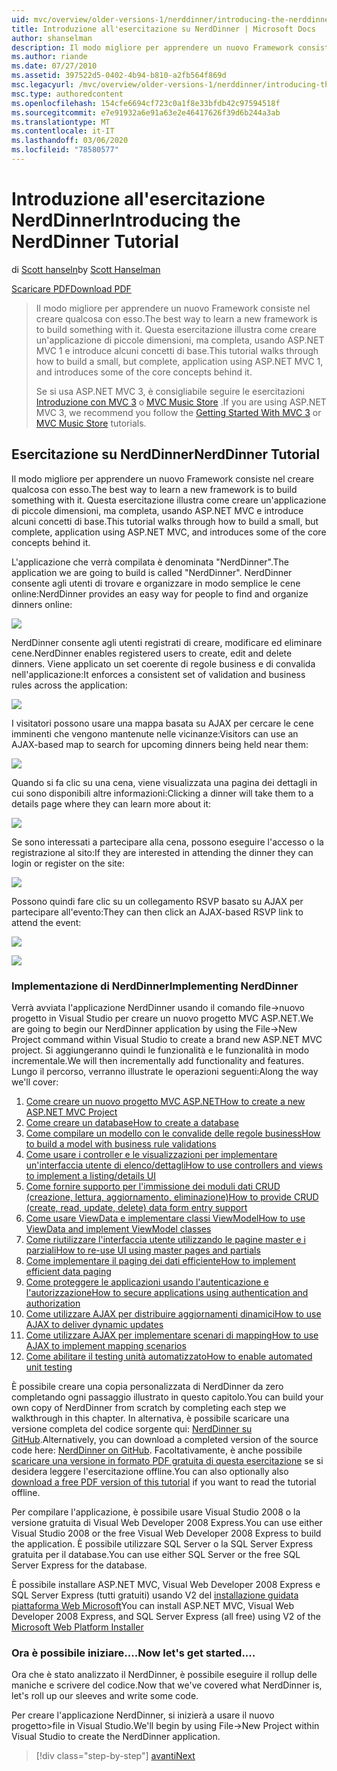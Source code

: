 ```yaml
---
uid: mvc/overview/older-versions-1/nerddinner/introducing-the-nerddinner-tutorial
title: Introduzione all'esercitazione su NerdDinner | Microsoft Docs
author: shanselman
description: Il modo migliore per apprendere un nuovo Framework consiste nel creare qualcosa con esso. Questa esercitazione illustra come creare un'applicazione ridotta, ma completa, usando ASP.NE...
ms.author: riande
ms.date: 07/27/2010
ms.assetid: 397522d5-0402-4b94-b810-a2fb564f869d
msc.legacyurl: /mvc/overview/older-versions-1/nerddinner/introducing-the-nerddinner-tutorial
msc.type: authoredcontent
ms.openlocfilehash: 154cfe6694cf723c0a1f8e33bfdb42c97594518f
ms.sourcegitcommit: e7e91932a6e91a63e2e46417626f39d6b244a3ab
ms.translationtype: MT
ms.contentlocale: it-IT
ms.lasthandoff: 03/06/2020
ms.locfileid: "78580577"
---
```

# <a name="introducing-the-nerddinner-tutorial"></a><span data-ttu-id="ba879-104">Introduzione all'esercitazione NerdDinner</span><span class="sxs-lookup"><span data-stu-id="ba879-104">Introducing the NerdDinner Tutorial</span></span>

<span data-ttu-id="ba879-105">di [Scott hanseln](https://github.com/shanselman)</span><span class="sxs-lookup"><span data-stu-id="ba879-105">by [Scott Hanselman](https://github.com/shanselman)</span></span>

[<span data-ttu-id="ba879-106">Scaricare PDF</span><span class="sxs-lookup"><span data-stu-id="ba879-106">Download PDF</span></span>](http://aspnetmvcbook.s3.amazonaws.com/aspnetmvc-nerdinner_v1.pdf)

> <span data-ttu-id="ba879-107">Il modo migliore per apprendere un nuovo Framework consiste nel creare qualcosa con esso.</span><span class="sxs-lookup"><span data-stu-id="ba879-107">The best way to learn a new framework is to build something with it.</span></span> <span data-ttu-id="ba879-108">Questa esercitazione illustra come creare un'applicazione di piccole dimensioni, ma completa, usando ASP.NET MVC 1 e introduce alcuni concetti di base.</span><span class="sxs-lookup"><span data-stu-id="ba879-108">This tutorial walks through how to build a small, but complete, application using ASP.NET MVC 1, and introduces some of the core concepts behind it.</span></span>
> 
> <span data-ttu-id="ba879-109">Se si usa ASP.NET MVC 3, è consigliabile seguire le esercitazioni [Introduzione con MVC 3](../../older-versions/getting-started-with-aspnet-mvc3/cs/intro-to-aspnet-mvc-3.md) o [MVC Music Store](../../older-versions/mvc-music-store/mvc-music-store-part-1.md) .</span><span class="sxs-lookup"><span data-stu-id="ba879-109">If you are using ASP.NET MVC 3, we recommend you follow the [Getting Started With MVC 3](../../older-versions/getting-started-with-aspnet-mvc3/cs/intro-to-aspnet-mvc-3.md) or [MVC Music Store](../../older-versions/mvc-music-store/mvc-music-store-part-1.md) tutorials.</span></span>

## <a name="nerddinner-tutorial"></a><span data-ttu-id="ba879-110">Esercitazione su NerdDinner</span><span class="sxs-lookup"><span data-stu-id="ba879-110">NerdDinner Tutorial</span></span>

<span data-ttu-id="ba879-111">Il modo migliore per apprendere un nuovo Framework consiste nel creare qualcosa con esso.</span><span class="sxs-lookup"><span data-stu-id="ba879-111">The best way to learn a new framework is to build something with it.</span></span> <span data-ttu-id="ba879-112">Questa esercitazione illustra come creare un'applicazione di piccole dimensioni, ma completa, usando ASP.NET MVC e introduce alcuni concetti di base.</span><span class="sxs-lookup"><span data-stu-id="ba879-112">This tutorial walks through how to build a small, but complete, application using ASP.NET MVC, and introduces some of the core concepts behind it.</span></span>

<span data-ttu-id="ba879-113">L'applicazione che verrà compilata è denominata "NerdDinner".</span><span class="sxs-lookup"><span data-stu-id="ba879-113">The application we are going to build is called "NerdDinner".</span></span> <span data-ttu-id="ba879-114">NerdDinner consente agli utenti di trovare e organizzare in modo semplice le cene online:</span><span class="sxs-lookup"><span data-stu-id="ba879-114">NerdDinner provides an easy way for people to find and organize dinners online:</span></span>

![](introducing-the-nerddinner-tutorial/_static/image1.png)

<span data-ttu-id="ba879-115">NerdDinner consente agli utenti registrati di creare, modificare ed eliminare cene.</span><span class="sxs-lookup"><span data-stu-id="ba879-115">NerdDinner enables registered users to create, edit and delete dinners.</span></span> <span data-ttu-id="ba879-116">Viene applicato un set coerente di regole business e di convalida nell'applicazione:</span><span class="sxs-lookup"><span data-stu-id="ba879-116">It enforces a consistent set of validation and business rules across the application:</span></span>

![](introducing-the-nerddinner-tutorial/_static/image2.png)

<span data-ttu-id="ba879-117">I visitatori possono usare una mappa basata su AJAX per cercare le cene imminenti che vengono mantenute nelle vicinanze:</span><span class="sxs-lookup"><span data-stu-id="ba879-117">Visitors can use an AJAX-based map to search for upcoming dinners being held near them:</span></span>

![](introducing-the-nerddinner-tutorial/_static/image3.png)

<span data-ttu-id="ba879-118">Quando si fa clic su una cena, viene visualizzata una pagina dei dettagli in cui sono disponibili altre informazioni:</span><span class="sxs-lookup"><span data-stu-id="ba879-118">Clicking a dinner will take them to a details page where they can learn more about it:</span></span>

![](introducing-the-nerddinner-tutorial/_static/image4.png)

<span data-ttu-id="ba879-119">Se sono interessati a partecipare alla cena, possono eseguire l'accesso o la registrazione al sito:</span><span class="sxs-lookup"><span data-stu-id="ba879-119">If they are interested in attending the dinner they can login or register on the site:</span></span>

![](introducing-the-nerddinner-tutorial/_static/image5.png)

<span data-ttu-id="ba879-120">Possono quindi fare clic su un collegamento RSVP basato su AJAX per partecipare all'evento:</span><span class="sxs-lookup"><span data-stu-id="ba879-120">They can then click an AJAX-based RSVP link to attend the event:</span></span>

![](introducing-the-nerddinner-tutorial/_static/image6.png)

![](introducing-the-nerddinner-tutorial/_static/image7.png)

### <a name="implementing-nerddinner"></a><span data-ttu-id="ba879-121">Implementazione di NerdDinner</span><span class="sxs-lookup"><span data-stu-id="ba879-121">Implementing NerdDinner</span></span>

<span data-ttu-id="ba879-122">Verrà avviata l'applicazione NerdDinner usando il comando file-&gt;nuovo progetto in Visual Studio per creare un nuovo progetto MVC ASP.NET.</span><span class="sxs-lookup"><span data-stu-id="ba879-122">We are going to begin our NerdDinner application by using the File-&gt;New Project command within Visual Studio to create a brand new ASP.NET MVC project.</span></span> <span data-ttu-id="ba879-123">Si aggiungeranno quindi le funzionalità e le funzionalità in modo incrementale.</span><span class="sxs-lookup"><span data-stu-id="ba879-123">We will then incrementally add functionality and features.</span></span> <span data-ttu-id="ba879-124">Lungo il percorso, verranno illustrate le operazioni seguenti:</span><span class="sxs-lookup"><span data-stu-id="ba879-124">Along the way we'll cover:</span></span>

1. [<span data-ttu-id="ba879-125">Come creare un nuovo progetto MVC ASP.NET</span><span class="sxs-lookup"><span data-stu-id="ba879-125">How to create a new ASP.NET MVC Project</span></span>](create-a-new-aspnet-mvc-project.md)
2. [<span data-ttu-id="ba879-126">Come creare un database</span><span class="sxs-lookup"><span data-stu-id="ba879-126">How to create a database</span></span>](create-a-database.md)
3. [<span data-ttu-id="ba879-127">Come compilare un modello con le convalide delle regole business</span><span class="sxs-lookup"><span data-stu-id="ba879-127">How to build a model with business rule validations</span></span>](build-a-model-with-business-rule-validations.md)
4. [<span data-ttu-id="ba879-128">Come usare i controller e le visualizzazioni per implementare un'interfaccia utente di elenco/dettagli</span><span class="sxs-lookup"><span data-stu-id="ba879-128">How to use controllers and views to implement a listing/details UI</span></span>](use-controllers-and-views-to-implement-a-listingdetails-ui.md)
5. [<span data-ttu-id="ba879-129">Come fornire supporto per l'immissione dei moduli dati CRUD (creazione, lettura, aggiornamento, eliminazione)</span><span class="sxs-lookup"><span data-stu-id="ba879-129">How to provide CRUD (create, read, update, delete) data form entry support</span></span>](provide-crud-create-read-update-delete-data-form-entry-support.md)
6. [<span data-ttu-id="ba879-130">Come usare ViewData e implementare classi ViewModel</span><span class="sxs-lookup"><span data-stu-id="ba879-130">How to use ViewData and implement ViewModel classes</span></span>](use-viewdata-and-implement-viewmodel-classes.md)
7. [<span data-ttu-id="ba879-131">Come riutilizzare l'interfaccia utente utilizzando le pagine master e i parziali</span><span class="sxs-lookup"><span data-stu-id="ba879-131">How to re-use UI using master pages and partials</span></span>](re-use-ui-using-master-pages-and-partials.md)
8. [<span data-ttu-id="ba879-132">Come implementare il paging dei dati efficiente</span><span class="sxs-lookup"><span data-stu-id="ba879-132">How to implement efficient data paging</span></span>](implement-efficient-data-paging.md)
9. [<span data-ttu-id="ba879-133">Come proteggere le applicazioni usando l'autenticazione e l'autorizzazione</span><span class="sxs-lookup"><span data-stu-id="ba879-133">How to secure applications using authentication and authorization</span></span>](secure-applications-using-authentication-and-authorization.md)
10. [<span data-ttu-id="ba879-134">Come utilizzare AJAX per distribuire aggiornamenti dinamici</span><span class="sxs-lookup"><span data-stu-id="ba879-134">How to use AJAX to deliver dynamic updates</span></span>](use-ajax-to-deliver-dynamic-updates.md)
11. [<span data-ttu-id="ba879-135">Come utilizzare AJAX per implementare scenari di mapping</span><span class="sxs-lookup"><span data-stu-id="ba879-135">How to use AJAX to implement mapping scenarios</span></span>](use-ajax-to-implement-mapping-scenarios.md)
12. [<span data-ttu-id="ba879-136">Come abilitare il testing unità automatizzato</span><span class="sxs-lookup"><span data-stu-id="ba879-136">How to enable automated unit testing</span></span>](enable-automated-unit-testing.md)

<span data-ttu-id="ba879-137">È possibile creare una copia personalizzata di NerdDinner da zero completando ogni passaggio illustrato in questo capitolo.</span><span class="sxs-lookup"><span data-stu-id="ba879-137">You can build your own copy of NerdDinner from scratch by completing each step we walkthrough in this chapter.</span></span> <span data-ttu-id="ba879-138">In alternativa, è possibile scaricare una versione completa del codice sorgente qui: [NerdDinner su GitHub](https://github.com/AspNetMVPSamples/NerdDinner).</span><span class="sxs-lookup"><span data-stu-id="ba879-138">Alternatively, you can download a completed version of the source code here: [NerdDinner on GitHub](https://github.com/AspNetMVPSamples/NerdDinner).</span></span> <span data-ttu-id="ba879-139">Facoltativamente, è anche possibile [scaricare una versione in formato PDF gratuita di questa esercitazione](http://aspnetmvcbook.s3.amazonaws.com/aspnetmvc-nerdinner_v1.pdf) se si desidera leggere l'esercitazione offline.</span><span class="sxs-lookup"><span data-stu-id="ba879-139">You can also optionally also [download a free PDF version of this tutorial](http://aspnetmvcbook.s3.amazonaws.com/aspnetmvc-nerdinner_v1.pdf) if you want to read the tutorial offline.</span></span>

<span data-ttu-id="ba879-140">Per compilare l'applicazione, è possibile usare Visual Studio 2008 o la versione gratuita di Visual Web Developer 2008 Express.</span><span class="sxs-lookup"><span data-stu-id="ba879-140">You can use either Visual Studio 2008 or the free Visual Web Developer 2008 Express to build the application.</span></span> <span data-ttu-id="ba879-141">È possibile utilizzare SQL Server o la SQL Server Express gratuita per il database.</span><span class="sxs-lookup"><span data-stu-id="ba879-141">You can use either SQL Server or the free SQL Server Express for the database.</span></span>

<span data-ttu-id="ba879-142">È possibile installare ASP.NET MVC, Visual Web Developer 2008 Express e SQL Server Express (tutti gratuiti) usando V2 del [installazione guidata piattaforma Web Microsoft](https://www.microsoft.com/web/downloads/platform.aspx)</span><span class="sxs-lookup"><span data-stu-id="ba879-142">You can install ASP.NET MVC, Visual Web Developer 2008 Express, and SQL Server Express (all free) using V2 of the [Microsoft Web Platform Installer](https://www.microsoft.com/web/downloads/platform.aspx)</span></span>

### <a name="now-lets-get-started"></a><span data-ttu-id="ba879-143">Ora è possibile iniziare....</span><span class="sxs-lookup"><span data-stu-id="ba879-143">Now let's get started....</span></span>

<span data-ttu-id="ba879-144">Ora che è stato analizzato il NerdDinner, è possibile eseguire il rollup delle maniche e scrivere del codice.</span><span class="sxs-lookup"><span data-stu-id="ba879-144">Now that we've covered what NerdDinner is, let's roll up our sleeves and write some code.</span></span>

<span data-ttu-id="ba879-145">Per creare l'applicazione NerdDinner, si inizierà a usare il nuovo progetto&gt;file in Visual Studio.</span><span class="sxs-lookup"><span data-stu-id="ba879-145">We'll begin by using File-&gt;New Project within Visual Studio to create the NerdDinner application.</span></span>

> [!div class="step-by-step"]
> [<span data-ttu-id="ba879-146">avanti</span><span class="sxs-lookup"><span data-stu-id="ba879-146">Next</span></span>](create-a-new-aspnet-mvc-project.md)
